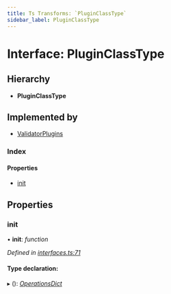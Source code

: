 ```yaml
---
title: Ts Transforms: `PluginClassType`
sidebar_label: PluginClassType
---
```


# Interface: PluginClassType

## Hierarchy

* **PluginClassType**

## Implemented by

* [ValidatorPlugins](../classes/validatorplugins.md)

### Index

#### Properties

* [init](pluginclasstype.md#init)

## Properties

###  init

• **init**: *function*

*Defined in [interfaces.ts:71](https://github.com/terascope/teraslice/blob/6aab1cd2/packages/ts-transforms/src/interfaces.ts#L71)*

#### Type declaration:

▸ (): *[OperationsDict](operationsdict.md)*
